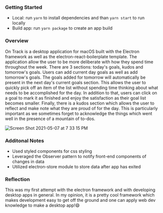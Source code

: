 ### Getting Started

- Local: run `yarn` to install dependencies and than `yarn start` to run locally
- Build app: run `yarn package` to create an app build

### Overview

On Track is a desktop application for macOS built with the Electron framework as well as the electron-react-boilerplate template. The application allow the user to be more deliberate with how they spend time throughout the week. There are 3 sections: today's goals, kudos and tomorrow's goals. Users can add current day goals as well as add tomorrow's goals. The goals added for tomorrow will automatically be present in the next day's current goals section. This allows the user to quickly pick off an item of the list without spending time thinking about what needs to be accomplished for the day. In addition to that, users can click on a goal to mark it as finished and enjoy the satisfaction as their goal list becomes smaller. Finally, there is a kudos section which allows the user to reflect and make note what they are proud of for the day. This is particularly important as we sometimes forget to acknowledge the things which went well in the presence of a mountain of to-dos.

![Screen Shot 2021-05-07 at 7 33 15 PM](https://user-images.githubusercontent.com/43521582/117517815-3de96700-af6b-11eb-9722-a8279b7c0e40.png)

### Additonal Notes

- Used styled components for css styling
- Leveraged the Observer pattern to notify front-end components of changes in data
- Utilized electron-store module to store data after app has exited

### Reflection
This was my first attempt with the electron framework and with developing desktop apps in general. In my opinion, it is a pretty cool framework which makes development easy to get off the ground and one can apply web dev knowledge to make a desktop app!😄
